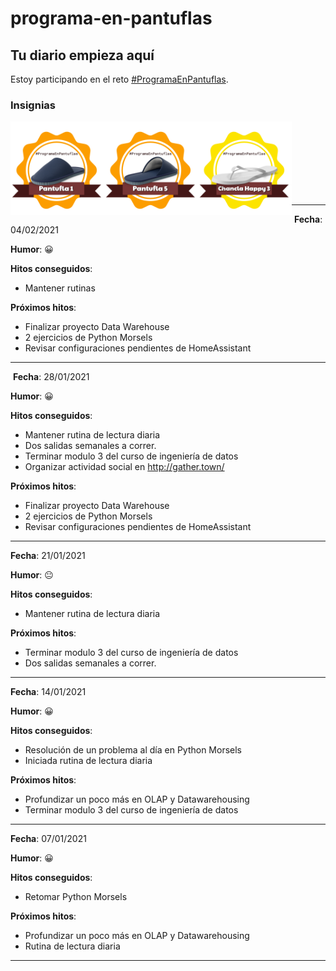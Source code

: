 # programa-en-pantuflas

## **Tu diario empieza aquí**

Estoy participando en el reto [#ProgramaEnPantuflas](https://github.com/delineas/reto-programa-en-pantuflas).

### Insignias
<!-- markdownlint-disable MD033-->
<img src="badges/programaenpantuflas-pantufla1.png" width="150" align="left">
<img src="badges/programaenpantuflas-pantufla5.png" width="150" align="left">
<img src="badges/programaenpantuflas-chanclahappy3.png" width="150" align="left">
<br><br><br><br><br><br><br>

---
​
**Fecha**: 04/02/2021

**Humor**: 😀

**Hitos conseguidos**:

- Mantener rutinas

**Próximos hitos**:

- Finalizar proyecto Data Warehouse
- 2 ejercicios de Python Morsels
- Revisar configuraciones pendientes de HomeAssistant

---
​
**Fecha**: 28/01/2021

**Humor**: 😀

**Hitos conseguidos**:

- Mantener rutina de lectura diaria
- Dos salidas semanales a correr.
- Terminar modulo 3 del curso de ingeniería de datos
- Organizar actividad social en http://gather.town/

**Próximos hitos**:

- Finalizar proyecto Data Warehouse
- 2 ejercicios de Python Morsels
- Revisar configuraciones pendientes de HomeAssistant

---

**Fecha**: 21/01/2021

**Humor**: 😐

**Hitos conseguidos**:

- Mantener rutina de lectura diaria

**Próximos hitos**:

- Terminar modulo 3 del curso de ingeniería de datos
- Dos salidas semanales a correr.

---

**Fecha**: 14/01/2021

**Humor**: 😀

**Hitos conseguidos**:

- Resolución de un problema al día en Python Morsels
- Iniciada rutina de lectura diaria

**Próximos hitos**:

- Profundizar un poco más en OLAP y Datawarehousing
- Terminar modulo 3 del curso de ingeniería de datos

---

**Fecha**: 07/01/2021

**Humor**: 😀

**Hitos conseguidos**:

- Retomar Python Morsels

**Próximos hitos**:

- Profundizar un poco más en OLAP y Datawarehousing
- Rutina de lectura diaria

---
